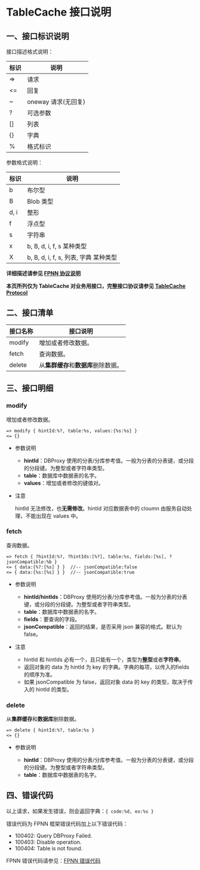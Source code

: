 # TableCache 接口说明

## 一、接口标识说明

接口描述格式说明：

| 标识 | 说明 |
|-----|------|
| => | 请求 |
| <= | 回复 |
| ~ | oneway 请求(无回复) |
| ? | 可选参数 |
| [] | 列表 |
| {} | 字典 |
| % | 格式标识 |

参数格式说明：

| 标识 | 说明 |
|-----|------|
| b | 布尔型 |
| B | Blob 类型 |
| d, i | 整形 |
| f | 浮点型 |
| s | 字符串 |
| x | b, B, d, i, f, s 某种类型 |
| X | b, B, d, i, f, s, 列表, 字典 某种类型 |


**详细描述请参见 [FPNN 协议说明](https://github.com/highras/fpnn/blob/master/doc/zh-cn/fpnn-protocol-introduction.md)**

**本页所列仅为 TableCache 对业务用接口，完整接口协议请参见 [TableCache Protocol](../../TableCache.protocol)**

## 二、接口清单

| 接口名称 | 接口说明 |
|---------|---------|
| modify | 增加或者修改数据。 |
| fetch | 查询数据。 |
| delete | 从**集群缓存**和**数据库**删除数据。 |

## 三、接口明细

### modify

增加或者修改数据。

	=> modify { hintId:%?, table:%s, values:{%s:%s} }
	<= {}

* 参数说明

	+ **hintId**：DBProxy 使用的分表/分库参考值。一般为分表的分表键，或分段的分段键。为整型或者字符串类型。
	+ **table**：数据库中数据表的名字。
	+ **values**：增加或者修改的键值对。

* 注意

	hintId 无法修改，也**无需修改**。hintId 对应数据表中的 cloumn 由服务自动处理，不能出现在 values 中。



### fetch

查询数据。

	=> fetch { ?hintId:%?, ?hintIds:[%?], table:%s, fields:[%s], ?jsonCompatible:%b }
	<= { data:{%?:[%s] } }  //-- jsonCompatible:false
	<= { data:{%s:[%s] } }  //-- jsonCompatible:true

* 参数说明

	+ **hintId/hintIds**：DBProxy 使用的分表/分库参考值。一般为分表的分表键，或分段的分段键。为整型或者字符串类型。
	+ **table**：数据库中数据表的名字。
	+ **fields**：要查询的字段。
	+ **jsonCompatible**：返回的结果，是否采用 json 兼容的格式。默认为 false。

* 注意

	+ hintId 和 hintIds 必有一个，且只能有一个，类型为**整型**或者**字符串**。
	+ 返回对象的 data 为 hintId 为 key 的字典。字典的每项，以传入的fields的顺序为准。
	+ 如果 jsonCompatible 为 false，返回对象 data 的 key 的类型，取决于传入的 hintId 的类型。



### delete

从**集群缓存**和**数据库**删除数据。

	=> delete { hintId:%?, table:%s }
	<= {}

* 参数说明

	+ **hintId**：DBProxy 使用的分表/分库参考值。一般为分表的分表键，或分段的分段键。为整型或者字符串类型。
	+ **table**：数据库中数据表的名字。



## 四、错误代码

以上请求，如果发生错误，则会返回字典：`{ code:%d, ex:%s }`

错误代码为 FPNN 框架错误代码加上以下错误代码：

+ 100402: Query DBProxy Failed.
+ 100403: Disable operation.
+ 100404: Table is not found.

FPNN 错误代码请参见：[FPNN 错误代码](https://github.com/highras/fpnn/blob/master/doc/zh-cn/fpnn-error-code.md)
